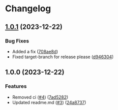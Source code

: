 # Changelog

## [1.0.1](https://github.com/daantimmer/workflow-playground/compare/v1.0.0...v1.0.1) (2023-12-22)


### Bug Fixes

* Added a fix ([708ae8d](https://github.com/daantimmer/workflow-playground/commit/708ae8d40e686937ae3bfe2c68c4beab011a8a64))
* Fixed target-branch for release please ([d946304](https://github.com/daantimmer/workflow-playground/commit/d946304bf34b2db09d040089ae0e511e596e739f))

## 1.0.0 (2023-12-22)


### Features

* Removed ci ([#4](https://github.com/daantimmer/workflow-playground/issues/4)) ([7ad5282](https://github.com/daantimmer/workflow-playground/commit/7ad52821ab50c4a1d8a1a835f591bc0c8828d040))
* Updated readme.md ([#3](https://github.com/daantimmer/workflow-playground/issues/3)) ([24a8737](https://github.com/daantimmer/workflow-playground/commit/24a873770d7a56c0fcf68350d5cfcc2833bc5f64))
